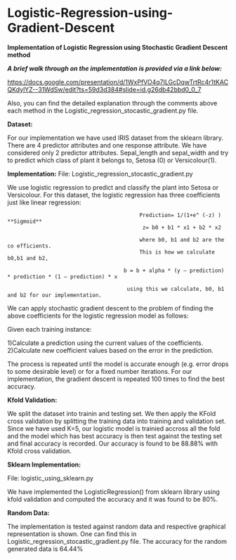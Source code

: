 # Logistic-Regression-using-Gradient-Descent
**Implementation of Logistic Regression using Stochastic Gradient Descent method**

***A brief walk through on the implementation is provided via a link below:***

https://docs.google.com/presentation/d/1WxPfVO4q7ILGcDqwTrtRc4r1tKACQKdylYZ--31WdSw/edit?ts=59d3d384#slide=id.g26db42bbd0_0_7

Also, you can find the detailed explanation through the comments above each method in the Logistic_regression_stocastic_gradient.py file.

**Dataset:** 

For our implementation we have used IRIS dataset from the sklearn library. There are 4 predictor attributes and one response attribute.
We have considered only 2 predictor attributes. Sepal_length and sepal_width and try to predict which class of plant it belongs to,
Setosa (0) or Versicolour(1).

**Implementation:**
File:  Logistic_regression_stocastic_gradient.py

We use logistic regression to predict and classify the plant into Setosa or Versicolour. For this dataset, 
the logistic regression has three coefficients just like linear regression:
                                            
                                              Prediction= 1/(1+e^ (-z) )   **Sigmoid**
                                               z= b0 + b1 * x1 + b2 * x2
                                               
                                              where b0, b1 and b2 are the co efficients.
                                              This is how we calculate b0,b1 and b2,
                                        
                                         b = b + alpha * (y – prediction) * prediction * (1 – prediction) * x
                                         
                                          using this we calculate, b0, b1 and b2 for our implementation.
                       
                                        
We can apply stochastic gradient descent to the problem of finding the above coefficients for the logistic regression model as follows:

Given each training instance:

1)Calculate a prediction using the current values of the coefficients.
2)Calculate new coefficient values based on the error in the prediction.

The process is repeated until the model is accurate enough (e.g. error drops to some desirable level) or for a fixed number iterations.
For our implementation, the gradient descent is repeated 100 times to find the best accuracy.

**Kfold Validation:**

We split the dataset into trainin and testing set. We then apply the KFold cross validation by splitting the training data
into training and validation set. Since we have used K=5, our logistic model is trainied accross all the fold and the model which has best accuracy is then test against the testing set and final accuracy is recorded. Our accuracy is found to be 88.88% with Kfold cross validation.

**Sklearn Implementation:**

File: logistic_using_sklearn.py

We have implemented the LogisticRegression() from sklearn library using kfold validation and computed the accuracy and it was found to be 80%.

**Random Data:**

The implementation is tested against random data and respective graphical representation is shown. One can find this in
Logistic_regression_stocastic_gradient.py file. The accuracy for the random generated data is 64.44%



